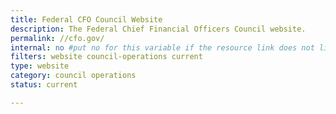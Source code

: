 ```yaml
---
title: Federal CFO Council Website
description: The Federal Chief Financial Officers Council website.
permalink: //cfo.gov/
internal: no #put no for this variable if the resource link does not live on CIO.gov
filters: website council-operations current
type: website
category: council operations
status: current

---
```

